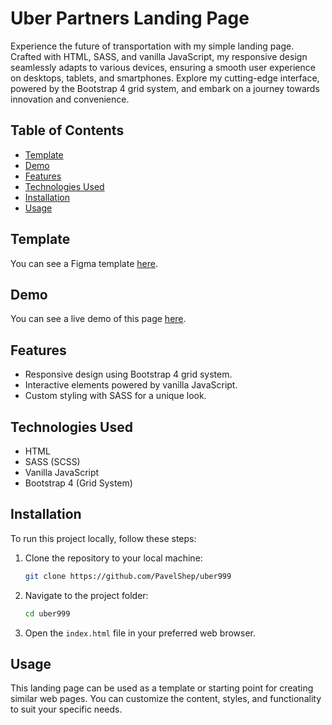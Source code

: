# Uber Partners Landing Page

Experience the future of transportation with my simple landing page. Crafted with HTML, SASS, and vanilla JavaScript, my responsive design seamlessly adapts to various devices, ensuring a smooth user experience on desktops, tablets, and smartphones. Explore my cutting-edge interface, powered by the Bootstrap 4 grid system, and embark on a journey towards innovation and convenience.

## Table of Contents

- [Template](#template)
- [Demo](#demo)
- [Features](#features)
- [Technologies Used](#technologies-used)
- [Installation](#installation)
- [Usage](#usage)

## Template
You can see a Figma template [here](https://www.figma.com/file/ivgb9OfADjPvRowi32CSgY/UBER_course?node-id=0%3A1&mode=dev).

## Demo

You can see a live demo of this page [here](https://pavelshep.github.io/uber999/).

## Features

- Responsive design using Bootstrap 4 grid system.
- Interactive elements powered by vanilla JavaScript.
- Custom styling with SASS for a unique look.

## Technologies Used

- HTML
- SASS (SCSS)
- Vanilla JavaScript
- Bootstrap 4 (Grid System)

## Installation

To run this project locally, follow these steps:

1. Clone the repository to your local machine:

   ```bash
   git clone https://github.com/PavelShep/uber999

2. Navigate to the project folder:

   ```bash
   cd uber999
   ```

3. Open the `index.html` file in your preferred web browser.

## Usage

This landing page can be used as a template or starting point for creating similar web pages. You can customize the content, styles, and functionality to suit your specific needs.
